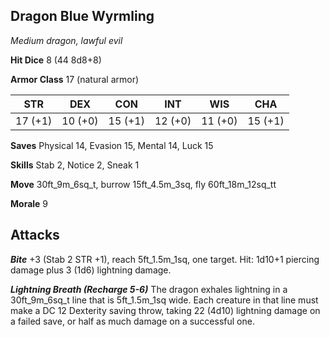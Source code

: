 ## Dragon Blue Wyrmling

*Medium dragon, lawful evil*

**Hit Dice** 8 (44 8d8+8)

**Armor Class** 17 (natural armor)

| STR     | DEX     | CON     | INT     | WIS     | CHA     |
|---------|---------|---------|---------|---------|---------|
| 17 (+1) | 10 (+0) | 15 (+1) | 12 (+0) | 11 (+0) | 15 (+1) |

**Saves** Physical 14, Evasion 15, Mental 14, Luck 15

**Skills** Stab 2, Notice 2, Sneak 1

**Move** 30ft\_9m\_6sq\_t, burrow 15ft\_4.5m\_3sq, fly 60ft\_18m\_12sq\_tt

**Morale** 9

## Attacks

***Bite*** +3 (Stab 2 STR +1), reach 5ft\_1.5m\_1sq, one target. Hit: 1d10+1 piercing damage plus 3 (1d6) lightning damage.

***Lightning Breath (Recharge 5-6)*** The dragon exhales lightning in a 30ft\_9m\_6sq\_t line that is 5ft\_1.5m\_1sq wide. Each creature in that line must make a DC 12 Dexterity saving throw, taking 22 (4d10) lightning damage on a failed save, or half as much damage on a successful one.

